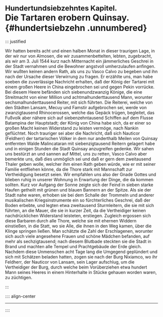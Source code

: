 # <small>Hundertundsiebzehntes Kapitel.</small><br />Die Tartaren erobern Quinsay.{#hundertsiebzehn .unnumbered}

::: justified

Wir hatten bereits acht und einen halben Monat in dieser traurigen Lage, in der
wir nur von Almosen, die wir zusammenbettelten, lebten, zugebracht, als wir am
3. Juli 1544 kurz nach Mitternacht ein jämmerliches Geschrei in der Stadt
vernahmen und die Bewohner angstvoll umherzulaufen anfingen. Wir wußten keinen
andern Rath, als uns zu Vasco Calvo zu begeben und ihn nach der Ursache dieser
Verwirrung zu fragen. Er erzählte uns, man habe soeben die zuverlässige
Nachricht erhalten, daß der König der Tartarei mit einem großen Heere in China
eingebrochen sei und gegen Pekin vorrücke. Bei diesem Heere befänden sich
siebenundzwanzig Könige, die eine Streitmacht von einer Million und
achtmalhunderttausend Mann, worunter sechsmalhunderttausend Reiter, mit sich
führten. Die Reiterei, welche von den Städten Lansam, Mecuy und Famstir
aufgebrochen sei, werde von zwanzigtausend Rhinocerossen, welche das Gepäck
trügen, begleitet, das Fußvolk aber nähere sich auf siebenzehntausend Schiffen
auf dem Flusse Batampina der Hauptstadt; der König von China habe sich, da er
einer so großen Macht keinen Widerstand zu leisten vermöge, nach Nankin
geflüchtet. Noch trauriger sei aber die Nachricht, daß sich Nauticor (Feldherr)
der tartarischen Völker in dem nur anderthalb Meilen von Quinsay entfernten
Walde Malincataran mit siebenzigtausend Reitern gelagert habe und in einigen
Stunden die Stadt Quinsay anzugreifen gedenke. Wir sahen uns bestürzt an und
sannen auf Mittel, uns zu retten, Vasco Calvo aber bemerkte uns, daß dies
unmöglich sei und daß er gern dem zweitausend Thaler geben wolle, welcher ihm
einen Rath geben würde, wie er mit seiner Familie entfliehen könne, da die Thore
stark mit Mannschaft zur Vertheidigung besetzt seien. Wir empfahlen uns also der
Gnade Gottes und blieben ruhig in unserer Wohnung in Erwartung der Dinge, die da
kommen sollten. Kurz vor Aufgang der Sonne zeigte sich der Feind in sieben
starke Haufen getheilt mit grünen und blauen Bannern an der Spitze. Als sie der
Stadt nahe waren, erhoben sie bei dem Schalle der Trommeln und anderer
musikalischen Kriegsinstrumente ein so fürchterliches Geschrei, daß der Boden
erbebte, und legten etwa zweitausend Sturmleitern, die sie mit sich führten, an
die Mauer, die sie in kurzer Zeit, da die Vertheidiger keinen nachdrücklichen
Widerstand leisteten, erstiegen. Zugleich ergossen sich diese Barbaren durch
alle Thore, welche sie mit ehernen Widdern einstießen, in die Statt, wo sie
Alle, die ihnen in den Weg kamen, über die Klinge springen ließen. Man schätzte
die Zahl der Erschlagenen, worunter sich auch viele angesehene Frauen und schöne
Mädchen befanden, auf mehr als sechzigtausend; nach diesem Blutbade steckten sie
die Stadt in Brand und machten alle Tempel und Prachtgebäude der Erde gleich.
Nachdem diese Unmenschen acht Tage lang die Umgegend geplündert und sich mit
Schätzen beladen hatten, zogen sie nach der Burg Nixiamco, wo ihr Feldherr, der
Nauticor von Lansam, sein Lager aufschlug, um die Vertheidiger der Burg, durch
welche beim Vorüberziehen etwa hundert Mann seines Heeres in einem Hinterhalte
in Stücke gehauen worden waren, zu züchtigen. 


:::

:::: align-center
****
::::

